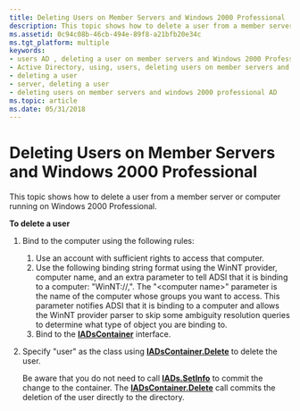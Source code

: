 ```yaml
---
title: Deleting Users on Member Servers and Windows 2000 Professional
description: This topic shows how to delete a user from a member server or computer running on Windows 2000 Professional.
ms.assetid: 0c94c08b-46cb-494e-89f8-a21bfb20e34c
ms.tgt_platform: multiple
keywords:
- users AD , deleting a user on member servers and Windows 2000 Professional
- Active Directory, using, users, deleting users on member servers and Windows 2000 Professional
- deleting a user
- server, deleting a user
- deleting users on member servers and windows 2000 professional AD
ms.topic: article
ms.date: 05/31/2018
---
```


# Deleting Users on Member Servers and Windows 2000 Professional

This topic shows how to delete a user from a member server or computer running on Windows 2000 Professional.

**To delete a user**

1.  Bind to the computer using the following rules:
    1.  Use an account with sufficient rights to access that computer.
    2.  Use the following binding string format using the WinNT provider, computer name, and an extra parameter to tell ADSI that it is binding to a computer: "WinNT://<computer name>,<computer>". The "&lt;computer name&gt;" parameter is the name of the computer whose groups you want to access. This parameter notifies ADSI that it is binding to a computer and allows the WinNT provider parser to skip some ambiguity resolution queries to determine what type of object you are binding to.
    3.  Bind to the [**IADsContainer**](https://docs.microsoft.com/windows/desktop/api/iads/nn-iads-iadscontainer) interface.
2.  Specify "user" as the class using [**IADsContainer.Delete**](https://docs.microsoft.com/windows/desktop/api/iads/nf-iads-iadscontainer-delete) to delete the user.

    Be aware that you do not need to call [**IADs.SetInfo**](https://docs.microsoft.com/windows/desktop/api/iads/nf-iads-iads-setinfo) to commit the change to the container. The [**IADsContainer.Delete**](https://docs.microsoft.com/windows/desktop/api/iads/nf-iads-iadscontainer-delete) call commits the deletion of the user directly to the directory.

 

 




